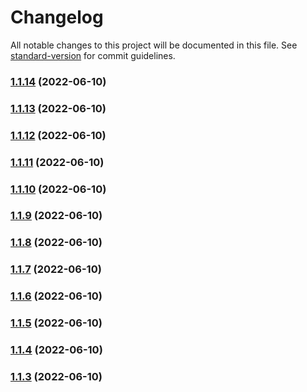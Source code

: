 # Changelog

All notable changes to this project will be documented in this file. See [standard-version](https://github.com/conventional-changelog/standard-version) for commit guidelines.

### [1.1.14](https://github.com/jte74/GolangRestSwag/compare/v1.1.13...v1.1.14) (2022-06-10)

### [1.1.13](https://github.com/jte74/GolangRestSwag/compare/v1.1.12...v1.1.13) (2022-06-10)

### [1.1.12](https://github.com/jte74/GolangRestSwag/compare/v1.1.11...v1.1.12) (2022-06-10)

### [1.1.11](https://github.com/jte74/GolangRestSwag/compare/v1.1.10...v1.1.11) (2022-06-10)

### [1.1.10](https://github.com/jte74/GolangRestSwag/compare/v1.1.9...v1.1.10) (2022-06-10)

### [1.1.9](https://github.com/jte74/GolangRestSwag/compare/v1.1.8...v1.1.9) (2022-06-10)

### [1.1.8](https://github.com/jte74/GolangRestSwag/compare/v1.1.7...v1.1.8) (2022-06-10)

### [1.1.7](https://github.com/jte74/GolangRestSwag/compare/v1.1.6...v1.1.7) (2022-06-10)

### [1.1.6](https://github.com/jte74/GolangRestSwag/compare/v1.1.5...v1.1.6) (2022-06-10)

### [1.1.5](https://github.com/jte74/GolangRestSwag/compare/v1.1.4...v1.1.5) (2022-06-10)

### [1.1.4](https://github.com/jte74/GolangRestSwag/compare/v1.1.3...v1.1.4) (2022-06-10)

### [1.1.3](https://github.com/jte74/GolangRestSwag/compare/v1.1.2...v1.1.3) (2022-06-10)
